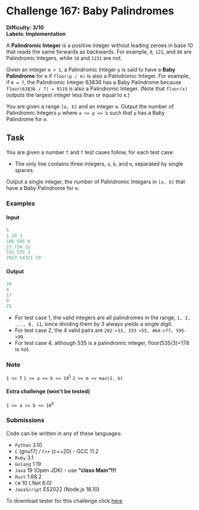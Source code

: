 # Challenge 167: Baby Palindromes

**Difficulty: 3/10  
Labels: Implementation**

A **Palindromic Integer** is a positive integer without leading zeroes in base 10 that reads the same forwards as backwards. For example, `0`, `121`, and `88` are Palindromic Integers, while `10` and `1231` are not.

Given an integer `m > 1`, a Palindromic Integer `p` is said to have a **Baby Palindrome** for `m` if `floor(p / m)` is also a Palindromic Integer. For example, if `m = 7`, the Palindromic Integer 63836 has a Baby Palindrome because `floor(63836 / 7) = 9119` is also a Palindromic Integer. (Note that `floor(x)` outputs the largest integer less than or equal to x.)

You are given a range `[a, b]` and an integer `m`. Output the number of Palindromic Integers `p` where `a <= p <= b` such that `p` has a Baby Palindrome for `m`.

## Task

You are given a number `T` and `T` test cases follow, for each test case:

- The only line contains three integers, `a`, `b`, and `m`, separated by single spaces.

Output a single integer, the number of Palindromic Integers in `[a, b]` that have a Baby Palindrome for `m`.

### Examples

#### Input

```rust
5
1 20 3
106 595 6
23 724 11
535 535 3
2023 54321 19
```

#### Output

```rust
‌10
4
17
0
25
```

- For test case 1, the valid integers are all palindromes in the range, `1, 2, ..., 9, 11`, since dividing them by 3 always yields a single digit.
- For test case 2, the 4 valid pairs are `202->33, 333->55, 464->77, 595->99`.
- For test case 4, although 535 is a palindromic integer, floor(535/3)=178 is not.

### Note

`1 <= T`
`1 <= a <= b <= 10`<sup>`5`</sup>
`2 <= m <= max(2, b)`

#### Extra challenge (won't be tested)

`1 <= a <= b <= 10`<sup>`9`</sup>

### Submissions

Code can be written in any of these languages:

- `Python` 3.10
- `C` (gnu17) / `C++` (c++20) - GCC 11.2
- `Ruby` 3.1
- `Golang` 1.19
- `Java` 19 (Open JDK) - use **"class Main"!!!**
- `Rust` 1.68.2
- `C#` 10 (.Net 6.0)
- `JavaScript` ES2022 (Node.js 18.10)

To download tester for this challenge click [here](https://downgit.github.io/#/home?url=https://github.com/Pomroka/PreviousChallenges/tree/main/Challenge_167)
